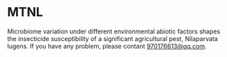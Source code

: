 # MTNL
Microbiome variation under different environmental abiotic factors shapes the insecticide susceptibility of a significant agricultural pest, Nilaparvata lugens.
If you have any problem, please contant 970176613@qq.com.
